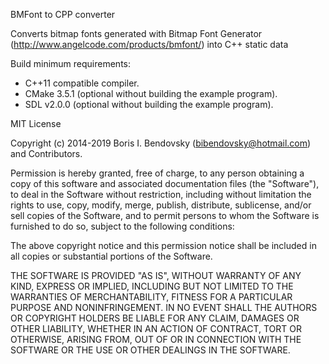 BMFont to CPP converter

Converts bitmap fonts generated with Bitmap Font Generator
(http://www.angelcode.com/products/bmfont/) into C++ static data


Build minimum requirements:
- C++11 compatible compiler.
- CMake 3.5.1 (optional without building the example program).
- SDL v2.0.0 (optional without building the example program).


MIT License

Copyright (c) 2014-2019 Boris I. Bendovsky (bibendovsky@hotmail.com) and Contributors.

Permission is hereby granted, free of charge, to any person obtaining a copy
of this software and associated documentation files (the "Software"), to deal
in the Software without restriction, including without limitation the rights
to use, copy, modify, merge, publish, distribute, sublicense, and/or sell
copies of the Software, and to permit persons to whom the Software is
furnished to do so, subject to the following conditions:

The above copyright notice and this permission notice shall be included in all
copies or substantial portions of the Software.

THE SOFTWARE IS PROVIDED "AS IS", WITHOUT WARRANTY OF ANY KIND, EXPRESS OR
IMPLIED, INCLUDING BUT NOT LIMITED TO THE WARRANTIES OF MERCHANTABILITY,
FITNESS FOR A PARTICULAR PURPOSE AND NONINFRINGEMENT. IN NO EVENT SHALL THE
AUTHORS OR COPYRIGHT HOLDERS BE LIABLE FOR ANY CLAIM, DAMAGES OR OTHER
LIABILITY, WHETHER IN AN ACTION OF CONTRACT, TORT OR OTHERWISE, ARISING FROM,
OUT OF OR IN CONNECTION WITH THE SOFTWARE OR THE USE OR OTHER DEALINGS IN THE
SOFTWARE.
